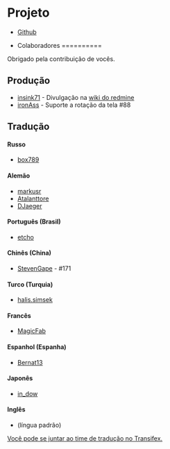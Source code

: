 Projeto
==========
- [Github](https://github.com/indication/OpenRedmine)

- Colaboradores
==========

Obrigado pela contribuição de vocês.

## Produção

- [insink71](https://twitter.com/insink71/statuses/425297982078996480) - Divulgação na [wiki do redmine](http://www.redmine.org/projects/redmine/wiki/ThirdPartyTools)
- [ironAss](https://github.com/ironAss) - Suporte a rotação da tela #88

## Tradução

#### Russo
- [box789](https://github.com/box789)

#### Alemão
- [markusr](https://github.com/markusr)
- [Atalanttore](https://www.transifex.com/user/profile/Atalanttore/)
- [DJaeger](https://www.transifex.com/user/profile/DJaeger/)

#### Português (Brasil)
- [etcho](https://www.transifex.com/user/profile/etcho/)

#### Chinês (China)
*  [StevenGape](https://github.com/StevenGape) - #171

#### Turco (Turquia)
- [halis.simsek](https://www.transifex.com/user/profile/halis.simsek/)

#### Francês
- [MagicFab](https://www.transifex.com/user/profile/MagicFab/)

#### Espanhol (Espanha)
- [Bernat13](https://www.transifex.com/user/profile/Bernat13/)

#### Japonês
- [in_dow](https://www.transifex.com/user/profile/in_dow/)

#### Inglês
- (língua padrão)

[Você pode se juntar ao time de tradução no Transifex.](https://www.transifex.com/indication/openredmine/)
